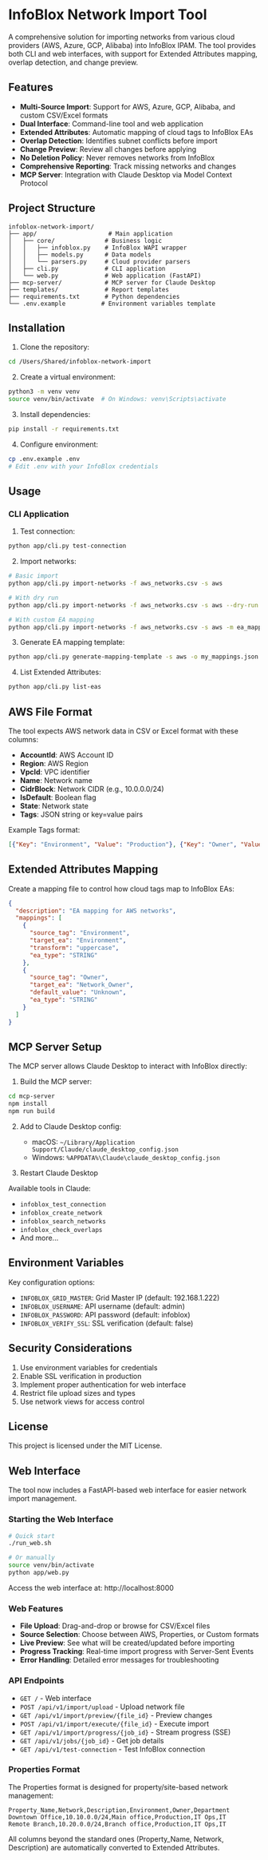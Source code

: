 # InfoBlox Network Import Tool

A comprehensive solution for importing networks from various cloud providers (AWS, Azure, GCP, Alibaba) into InfoBlox IPAM. The tool provides both CLI and web interfaces, with support for Extended Attributes mapping, overlap detection, and change preview.

## Features

- **Multi-Source Import**: Support for AWS, Azure, GCP, Alibaba, and custom CSV/Excel formats
- **Dual Interface**: Command-line tool and web application
- **Extended Attributes**: Automatic mapping of cloud tags to InfoBlox EAs
- **Overlap Detection**: Identifies subnet conflicts before import
- **Change Preview**: Review all changes before applying
- **No Deletion Policy**: Never removes networks from InfoBlox
- **Comprehensive Reporting**: Track missing networks and changes
- **MCP Server**: Integration with Claude Desktop via Model Context Protocol

## Project Structure

```
infoblox-network-import/
├── app/                    # Main application
│   ├── core/              # Business logic
│   │   ├── infoblox.py    # InfoBlox WAPI wrapper
│   │   ├── models.py      # Data models
│   │   └── parsers.py     # Cloud provider parsers
│   ├── cli.py             # CLI application
│   └── web.py             # Web application (FastAPI)
├── mcp-server/            # MCP server for Claude Desktop
├── templates/             # Report templates
├── requirements.txt       # Python dependencies
└── .env.example          # Environment variables template
```

## Installation

1. Clone the repository:
```bash
cd /Users/Shared/infoblox-network-import
```

2. Create a virtual environment:
```bash
python3 -m venv venv
source venv/bin/activate  # On Windows: venv\Scripts\activate
```

3. Install dependencies:
```bash
pip install -r requirements.txt
```

4. Configure environment:
```bash
cp .env.example .env
# Edit .env with your InfoBlox credentials
```

## Usage

### CLI Application

1. Test connection:
```bash
python app/cli.py test-connection
```

2. Import networks:
```bash
# Basic import
python app/cli.py import-networks -f aws_networks.csv -s aws

# With dry run
python app/cli.py import-networks -f aws_networks.csv -s aws --dry-run

# With custom EA mapping
python app/cli.py import-networks -f aws_networks.csv -s aws -m ea_mappings.json
```

3. Generate EA mapping template:
```bash
python app/cli.py generate-mapping-template -s aws -o my_mappings.json
```

4. List Extended Attributes:
```bash
python app/cli.py list-eas
```

## AWS File Format

The tool expects AWS network data in CSV or Excel format with these columns:
- **AccountId**: AWS Account ID
- **Region**: AWS Region
- **VpcId**: VPC identifier
- **Name**: Network name
- **CidrBlock**: Network CIDR (e.g., 10.0.0.0/24)
- **IsDefault**: Boolean flag
- **State**: Network state
- **Tags**: JSON string or key=value pairs

Example Tags format:
```json
[{"Key": "Environment", "Value": "Production"}, {"Key": "Owner", "Value": "DevOps"}]
```

## Extended Attributes Mapping

Create a mapping file to control how cloud tags map to InfoBlox EAs:

```json
{
  "description": "EA mapping for AWS networks",
  "mappings": [
    {
      "source_tag": "Environment",
      "target_ea": "Environment",
      "transform": "uppercase",
      "ea_type": "STRING"
    },
    {
      "source_tag": "Owner",
      "target_ea": "Network_Owner",
      "default_value": "Unknown",
      "ea_type": "STRING"
    }
  ]
}
```

## MCP Server Setup

The MCP server allows Claude Desktop to interact with InfoBlox directly:

1. Build the MCP server:
```bash
cd mcp-server
npm install
npm run build
```

2. Add to Claude Desktop config:
   - macOS: `~/Library/Application Support/Claude/claude_desktop_config.json`
   - Windows: `%APPDATA%\Claude\claude_desktop_config.json`

3. Restart Claude Desktop

Available tools in Claude:
- `infoblox_test_connection`
- `infoblox_create_network`
- `infoblox_search_networks`
- `infoblox_check_overlaps`
- And more...

## Environment Variables

Key configuration options:
- `INFOBLOX_GRID_MASTER`: Grid Master IP (default: 192.168.1.222)
- `INFOBLOX_USERNAME`: API username (default: admin)
- `INFOBLOX_PASSWORD`: API password (default: infoblox)
- `INFOBLOX_VERIFY_SSL`: SSL verification (default: false)

## Security Considerations

1. Use environment variables for credentials
2. Enable SSL verification in production
3. Implement proper authentication for web interface
4. Restrict file upload sizes and types
5. Use network views for access control

## License

This project is licensed under the MIT License.

## Web Interface

The tool now includes a FastAPI-based web interface for easier network import management.

### Starting the Web Interface

```bash
# Quick start
./run_web.sh

# Or manually
source venv/bin/activate
python app/web.py
```

Access the web interface at: http://localhost:8000

### Web Features

- **File Upload**: Drag-and-drop or browse for CSV/Excel files
- **Source Selection**: Choose between AWS, Properties, or Custom formats
- **Live Preview**: See what will be created/updated before importing
- **Progress Tracking**: Real-time import progress with Server-Sent Events
- **Error Handling**: Detailed error messages for troubleshooting

### API Endpoints

- `GET /` - Web interface
- `POST /api/v1/import/upload` - Upload network file
- `GET /api/v1/import/preview/{file_id}` - Preview changes
- `POST /api/v1/import/execute/{file_id}` - Execute import
- `GET /api/v1/import/progress/{job_id}` - Stream progress (SSE)
- `GET /api/v1/jobs/{job_id}` - Get job details
- `GET /api/v1/test-connection` - Test InfoBlox connection

### Properties Format

The Properties format is designed for property/site-based network management:

```csv
Property_Name,Network,Description,Environment,Owner,Department
Downtown Office,10.10.0.0/24,Main office,Production,IT Ops,IT
Remote Branch,10.20.0.0/24,Branch office,Production,IT Ops,IT
```

All columns beyond the standard ones (Property_Name, Network, Description) are automatically converted to Extended Attributes.
